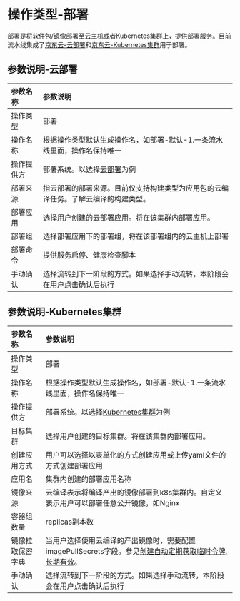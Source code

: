 # 操作类型-部署

部署是将软件包/镜像部署至云主机或者Kubernetes集群上，提供部署服务。目前流水线集成了[京东云-云部署](../../../Developer-Tools/CodeDeploy/Introduction/Product-Overview.md)和[京东云-Kubernetes集群](../../../Elastic-Compute/JCS-for-Kubernetes/Introduction/Product-Overview.md)用于部署。



## 参数说明-云部署

参数名称|参数说明
:---|:---
操作类型|部署
操作名称|根据操作类型默认生成操作名，如部署-默认-1.一条流水线里面，操作名保持唯一
操作提供方|部署系统。以选择[云部署](../../../Developer-Tools/CodeDeploy/Introduction/Product-Overview.md)为例
部署来源|指云部署的部署来源。目前仅支持构建类型为应用包的云编译任务。了解云编译的构建类型。
部署应用|选择用户创建的云部署应用。将在该集群内部署应用。
部署组|选择部署应用下的部署组，将在该部署组内的云主机上部署
部署命令|提供服务启停、健康检查脚本
手动确认|选择流转到下一阶段的方式。如果选择手动流转，本阶段会在用户点击确认后执行



## 参数说明-Kubernetes集群

参数名称|参数说明
:---|:---
操作类型|部署
操作名称|根据操作类型默认生成操作名，如部署-默认-1.一条流水线里面，操作名保持唯一
操作提供方|部署系统。以选择[Kubernetes集群](../../../Elastic-Compute/JCS-for-Kubernetes/Introduction/Product-Overview.md)为例
目标集群|选择用户创建的目标集群。将在该集群内部署应用。
创建应用方式|用户可以选择以表单化的方式创建应用或上传yaml文件的方式创建部署应用
应用名|集群内创建的部署应用名称
镜像来源|云编译表示将编译产出的镜像部署到k8s集群内。自定义表示用户可以部署任意公开镜像，如Nginx
容器组数量|replicas副本数
镜像拉取保密字典|当用户选择使用云编译的产出镜像时，需要配置imagePullSecrets字段。参见[创建自动定期获取临时令牌,长期有效](../../../Elastic-Compute/Container-Registry/Best-Practices/Deploy-Application.md)。
手动确认|选择流转到下一阶段的方式。如果选择手动流转，本阶段会在用户点击确认后执行
